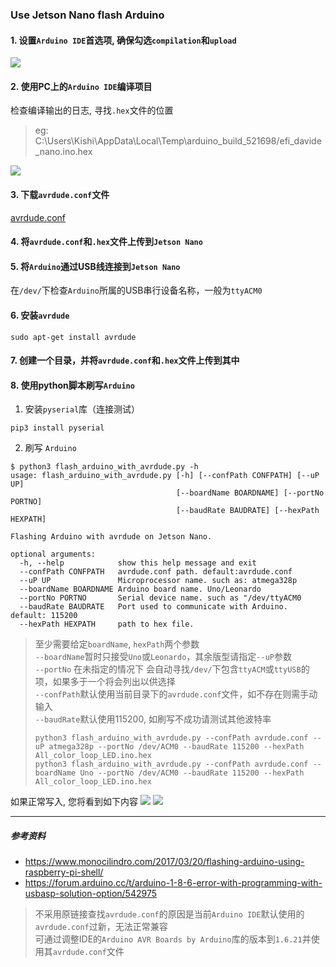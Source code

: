 ### Use Jetson Nano flash Arduino
#### 1. 设置`Arduino IDE`首选项, 确保勾选`compilation`和`upload`
![](https://www.monocilindro.com/wp-content/uploads/2017/03/Arduino_flashing_Raspberry_01.png)

#### 2. 使用PC上的`Arduino IDE`编译项目
检查编译输出的日志, 寻找`.hex`文件的位置
> eg: C:\Users\Kishi\AppData\Local\Temp\arduino_build_521698/efi_davide_nano.ino.hex

![](https://www.monocilindro.com/wp-content/uploads/2017/03/Arduino_flashing_Raspberry_02-1024x556.png)

#### 3. 下载`avrdude.conf`文件
[avrdude.conf](avrdude.conf)

#### 4. 将`avrdude.conf`和`.hex`文件上传到`Jetson Nano`

#### 5. 将`Arduino`通过USB线连接到`Jetson Nano`

在`/dev/`下检查`Arduino`所属的USB串行设备名称，一般为`ttyACM0`

#### 6. 安装`avrdude`

```
sudo apt-get install avrdude
```

#### 7. 创建一个目录，并将`avrdude.conf`和`.hex`文件上传到其中

#### 8. 使用python脚本刷写`Arduino`

1. 安装`pyserial`库（连接测试）

```
pip3 install pyserial
```

2. 刷写 `Arduino`

```
$ python3 flash_arduino_with_avrdude.py -h
usage: flash_arduino_with_avrdude.py [-h] [--confPath CONFPATH] [--uP UP]
                                     [--boardName BOARDNAME] [--portNo PORTNO]
                                     [--baudRate BAUDRATE] [--hexPath HEXPATH]

Flashing Arduino with avrdude on Jetson Nano.

optional arguments:
  -h, --help            show this help message and exit
  --confPath CONFPATH   avrdude.conf path. default:avrdude.conf
  --uP UP               Microprocessor name. such as: atmega328p
  --boardName BOARDNAME Arduino board name. Uno/Leonardo
  --portNo PORTNO       Serial device name. such as "/dev/ttyACM0
  --baudRate BAUDRATE   Port used to communicate with Arduino. default: 115200
  --hexPath HEXPATH     path to hex file.
```

> 至少需要给定`boardName`, `hexPath`两个参数 \
> `--boardName`暂时只接受`Uno`或`Leonardo`，其余版型请指定`--uP`参数 \
> `--portNo` 在未指定的情况下 会自动寻找`/dev/`下包含`ttyACM`或`ttyUSB`的项，如果多于一个将会列出以供选择 \
> `--confPath`默认使用当前目录下的`avrdude.conf`文件，如不存在则需手动输入 \
> `--baudRate`默认使用115200, 如刷写不成功请测试其他波特率
> ```
> python3 flash_arduino_with_avrdude.py --confPath avrdude.conf --uP atmega328p --portNo /dev/ACM0 --baudRate 115200 --hexPath All_color_loop_LED.ino.hex
> python3 flash_arduino_with_avrdude.py --confPath avrdude.conf --boardName Uno --portNo /dev/ACM0 --baudRate 115200 --hexPath All_color_loop_LED.ino.hex
> ```
如果正常写入, 您将看到如下内容
![](https://www.monocilindro.com/wp-content/uploads/2017/03/Arduino_flashing_Raspberry_07-1024x556.png)
![](https://www.monocilindro.com/wp-content/uploads/2017/03/Arduino_flashing_Raspberry_08-1024x555.png)

---
##### 参考资料
* https://www.monocilindro.com/2017/03/20/flashing-arduino-using-raspberry-pi-shell/
* https://forum.arduino.cc/t/arduino-1-8-6-error-with-programming-with-usbasp-solution-option/542975

> 不采用原链接查找`avrdude.conf`的原因是当前`Arduino IDE`默认使用的`avrdude.conf`过新，无法正常兼容\
> 可通过调整IDE的`Arduino AVR Boards by Arduino`库的版本到`1.6.21`并使用其`avrdude.conf`文件